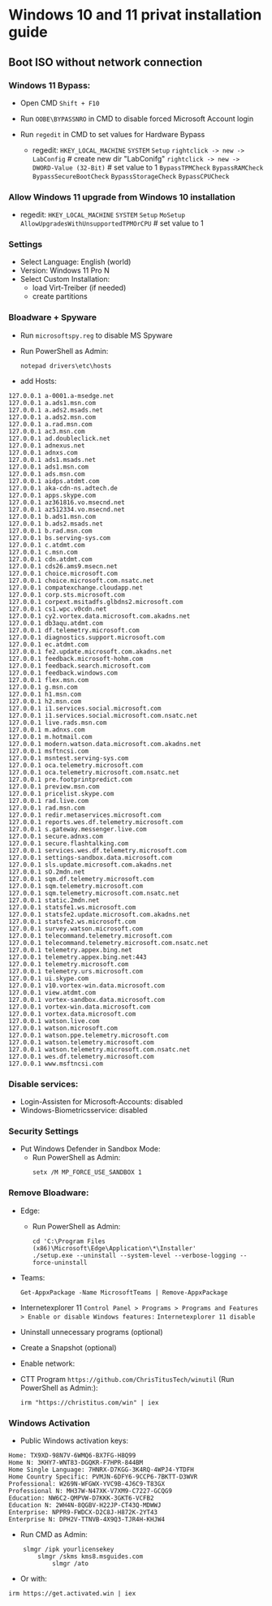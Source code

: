 # Windows 10 and 11 privat installation guide

## Boot ISO without network connection


### Windows 11 Bypass:

- Open CMD
```Shift + F10```

- Run ```OOBE\BYPASSNRO``` in CMD to disable forced Microsoft Account login

- Run ```regedit``` in CMD to set values for Hardware Bypass
    - regedit:
        ```HKEY_LOCAL_MACHINE```
            ```SYSTEM```
                ```Setup```
                    ```rightclick -> new -> LabConfig```     # create new dir "LabConifg"
                        ```rightclick -> new -> DWORD-Value (32-Bit)```      # set value to 1
                            ```BypassTPMCheck```
                            ```BypassRAMCheck```
                            ```BypassSecureBootCheck```
                            ```BypassStorageCheck```
                            ```BypassCPUCheck```

### Allow Windows 11 upgrade from Windows 10 installation
- regedit:
    ```HKEY_LOCAL_MACHINE```
        ```SYSTEM```
            ```Setup```
                ```MoSetup```
                    ```AllowUpgradesWithUnsupportedTPMOrCPU``` # set value to 1


### Settings
- Select Language:  English (world)
- Version:  Windows 11 Pro N
- Select Custom Installation:
    - load Virt-Treiber (if needed)
    - create partitions

### Bloadware + Spyware
- Run ```microsoftspy.reg``` to disable MS Spyware

- Run PowerShell as Admin:
    ```
    notepad drivers\etc\hosts
    ```
- add Hosts:

```
127.0.0.1 a-0001.a-msedge.net
127.0.0.1 a.ads1.msn.com
127.0.0.1 a.ads2.msads.net
127.0.0.1 a.ads2.msn.com
127.0.0.1 a.rad.msn.com
127.0.0.1 ac3.msn.com
127.0.0.1 ad.doubleclick.net
127.0.0.1 adnexus.net
127.0.0.1 adnxs.com
127.0.0.1 ads1.msads.net
127.0.0.1 ads1.msn.com
127.0.0.1 ads.msn.com
127.0.0.1 aidps.atdmt.com
127.0.0.1 aka-cdn-ns.adtech.de
127.0.0.1 apps.skype.com
127.0.0.1 az361816.vo.msecnd.net
127.0.0.1 az512334.vo.msecnd.net
127.0.0.1 b.ads1.msn.com
127.0.0.1 b.ads2.msads.net
127.0.0.1 b.rad.msn.com
127.0.0.1 bs.serving-sys.com
127.0.0.1 c.atdmt.com
127.0.0.1 c.msn.com
127.0.0.1 cdn.atdmt.com
127.0.0.1 cds26.ams9.msecn.net
127.0.0.1 choice.microsoft.com
127.0.0.1 choice.microsoft.com.nsatc.net
127.0.0.1 compatexchange.cloudapp.net
127.0.0.1 corp.sts.microsoft.com
127.0.0.1 corpext.msitadfs.glbdns2.microsoft.com
127.0.0.1 cs1.wpc.v0cdn.net
127.0.0.1 cy2.vortex.data.microsoft.com.akadns.net
127.0.0.1 db3aqu.atdmt.com
127.0.0.1 df.telemetry.microsoft.com
127.0.0.1 diagnostics.support.microsoft.com
127.0.0.1 ec.atdmt.com
127.0.0.1 fe2.update.microsoft.com.akadns.net
127.0.0.1 feedback.microsoft-hohm.com
127.0.0.1 feedback.search.microsoft.com
127.0.0.1 feedback.windows.com
127.0.0.1 flex.msn.com
127.0.0.1 g.msn.com
127.0.0.1 h1.msn.com
127.0.0.1 h2.msn.com
127.0.0.1 i1.services.social.microsoft.com
127.0.0.1 i1.services.social.microsoft.com.nsatc.net
127.0.0.1 live.rads.msn.com
127.0.0.1 m.adnxs.com
127.0.0.1 m.hotmail.com
127.0.0.1 modern.watson.data.microsoft.com.akadns.net
127.0.0.1 msftncsi.com
127.0.0.1 msntest.serving-sys.com
127.0.0.1 oca.telemetry.microsoft.com
127.0.0.1 oca.telemetry.microsoft.com.nsatc.net
127.0.0.1 pre.footprintpredict.com
127.0.0.1 preview.msn.com
127.0.0.1 pricelist.skype.com
127.0.0.1 rad.live.com
127.0.0.1 rad.msn.com
127.0.0.1 redir.metaservices.microsoft.com
127.0.0.1 reports.wes.df.telemetry.microsoft.com
127.0.0.1 s.gateway.messenger.live.com
127.0.0.1 secure.adnxs.com
127.0.0.1 secure.flashtalking.com
127.0.0.1 services.wes.df.telemetry.microsoft.com
127.0.0.1 settings-sandbox.data.microsoft.com
127.0.0.1 sls.update.microsoft.com.akadns.net
127.0.0.1 sO.2mdn.net
127.0.0.1 sqm.df.telemetry.microsoft.com
127.0.0.1 sqm.telemetry.microsoft.com
127.0.0.1 sqm.telemetry.microsoft.com.nsatc.net
127.0.0.1 static.2mdn.net
127.0.0.1 statsfe1.ws.microsoft.com
127.0.0.1 statsfe2.update.microsoft.com.akadns.net
127.0.0.1 statsfe2.ws.microsoft.com
127.0.0.1 survey.watson.microsoft.com
127.0.0.1 telecommand.telemetry.microsoft.com
127.0.0.1 telecommand.telemetry.microsoft.com.nsatc.net
127.0.0.1 telemetry.appex.bing.net
127.0.0.1 telemetry.appex.bing.net:443
127.0.0.1 telemetry.microsoft.com
127.0.0.1 telemetry.urs.microsoft.com
127.0.0.1 ui.skype.com
127.0.0.1 v10.vortex-win.data.microsoft.com
127.0.0.1 view.atdmt.com
127.0.0.1 vortex-sandbox.data.microsoft.com
127.0.0.1 vortex-win.data.microsoft.com
127.0.0.1 vortex.data.microsoft.com
127.0.0.1 watson.live.com
127.0.0.1 watson.microsoft.com
127.0.0.1 watson.ppe.telemetry.microsoft.com
127.0.0.1 watson.telemetry.microsoft.com
127.0.0.1 watson.telemetry.microsoft.com.nsatc.net
127.0.0.1 wes.df.telemetry.microsoft.com
127.0.0.1 www.msftncsi.com
```

### Disable services:
- Login-Assisten for Microsoft-Accounts: disabled
- Windows-Biometricsservice: disabled

### Security Settings
- Put Windows Defender in Sandbox Mode:
    - Run PowerShell as Admin:
        ```
        setx /M MP_FORCE_USE_SANDBOX 1
        ```

### Remove Bloadware:
- Edge:
    - Run PowerShell as Admin:
        ```
        cd 'C:\Program Files (x86)\Microsoft\Edge\Application\*\Installer'
        ./setup.exe --uninstall --system-level --verbose-logging --force-uninstall
        ```

- Teams:
    ```
    Get-AppxPackage -Name MicrosoftTeams | Remove-AppxPackage
    ```

- Internetexplorer 11
    ```Control Panel > Programs > Programs and Features > Enable or disable Windows features:```
        ```Internetexplorer 11 disable```

- Uninstall unnecessary programs (optional)

- Create a Snapshot (optional)

- Enable network:

- CTT Program ```https://github.com/ChrisTitusTech/winutil``` (Run PowerShell as Admin:):
    ```
    irm "https://christitus.com/win" | iex
    ```

### Windows Activation

- Public Windows activation keys:

```
Home: TX9XD-98N7V-6WMQ6-BX7FG-H8Q99
Home N: 3KHY7-WNT83-DGQKR-F7HPR-844BM
Home Single Language: 7HNRX-D7KGG-3K4RQ-4WPJ4-YTDFH
Home Country Specific: PVMJN-6DFY6-9CCP6-7BKTT-D3WVR
Professional: W269N-WFGWX-YVC9B-4J6C9-T83GX
Professional N: MH37W-N47XK-V7XM9-C7227-GCQG9
Education: NW6C2-QMPVW-D7KKK-3GKT6-VCFB2
Education N: 2WH4N-8QGBV-H22JP-CT43Q-MDWWJ
Enterprise: NPPR9-FWDCX-D2C8J-H872K-2YT43
Enterprise N: DPH2V-TTNVB-4X9Q3-TJR4H-KHJW4
```

- Run CMD as Admin:
```
    slmgr /ipk yourlicensekey
        slmgr /skms kms8.msguides.com
            slmgr /ato
```            

- Or with:

```
irm https://get.activated.win | iex
```


